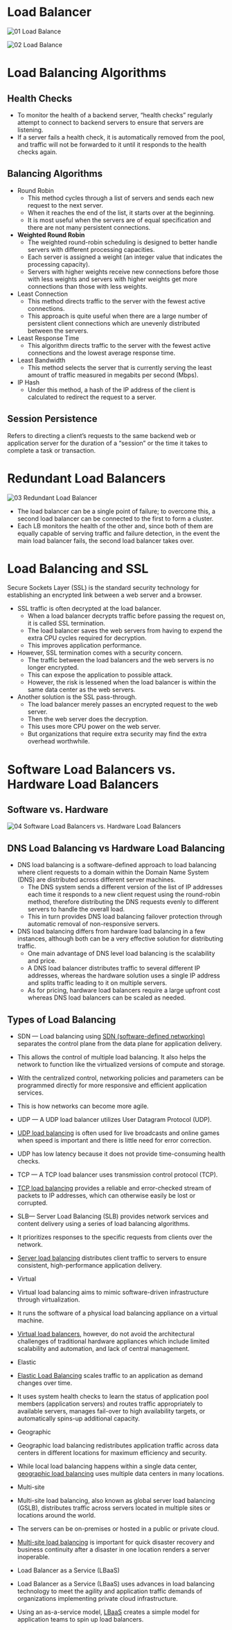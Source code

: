 # Load Balancer
![01 Load Balance](https://raw.githubusercontent.com/lambda826/My-Notebook/master/08%20Distributed%20System/01%20System%20Design/01%20System%20Design%20Tools/resource/load%20balance/01%20Load%20Balance.png)

![02 Load Balance](https://raw.githubusercontent.com/lambda826/My-Notebook/master/08%20Distributed%20System/01%20System%20Design/01%20System%20Design%20Tools/resource/load%20balance/02%20Load%20Balance.png)


# Load Balancing Algorithms
## Health Checks
- To monitor the health of a backend server, “health checks” regularly attempt to connect to backend servers to ensure that servers are listening.
- If a server fails a health check, it is automatically removed from the pool, and traffic will not be forwarded to it until it responds to the health checks again.

## Balancing Algorithms
- Round Robin
	- This method cycles through a list of servers and sends each new request to the next server.
	- When it reaches the end of the list, it starts over at the beginning.
	- It is most useful when the servers are of equal specification and there are not many persistent connections.
- **Weighted Round Robin**
	- The weighted round-robin scheduling is designed to better handle servers with different processing capacities.
	- Each server is assigned a weight (an integer value that indicates the processing capacity).
	- Servers with higher weights receive new connections before those with less weights and servers with higher weights get more connections than those with less weights.
- Least Connection
	- This method directs traffic to the server with the fewest active connections.
	- This approach is quite useful when there are a large number of persistent client connections which are unevenly distributed between the servers.
- Least Response Time
	- This algorithm directs traffic to the server with the fewest active connections and the lowest average response time.
- Least Bandwidth
	- This method selects the server that is currently serving the least amount of traffic measured in megabits per second (Mbps).
- IP Hash
	- Under this method, a hash of the IP address of the client is calculated to redirect the request to a server.

## Session Persistence
Refers to directing a client’s requests to the same backend web or application server for the duration of a “session” or the time it takes to complete a task or transaction.


# Redundant Load Balancers
![03 Redundant Load Balancer](https://raw.githubusercontent.com/lambda826/My-Notebook/master/08%20Distributed%20System/01%20System%20Design/01%20System%20Design%20Tools/resource/load%20balance/03%20Redundant%20Load%20Balancer.png)
- The load balancer can be a single point of failure; to overcome this, a second load balancer can be connected to the first to form a cluster.
- Each LB monitors the health of the other and, since both of them are equally capable of serving traffic and failure detection, in the event the main load balancer fails, the second load balancer takes over.


# Load Balancing and SSL
Secure Sockets Layer (SSL) is the standard security technology for establishing an encrypted link between a web server and a browser.
- SSL traffic is often decrypted at the load balancer.
	- When a load balancer decrypts traffic before passing the request on, it is called SSL termination.
	- The load balancer saves the web servers from having to expend the extra CPU cycles required for decryption.
	- This improves application performance.
- However, SSL termination comes with a security concern.
	- The traffic between the load balancers and the web servers is no longer encrypted.
	- This can expose the application to possible attack.
	- However, the risk is lessened when the load balancer is within the same data center as the web servers.
- Another solution is the SSL pass-through.
	- The load balancer merely passes an encrypted request to the web server.
	- Then the web server does the decryption.
	- This uses more CPU power on the web server.
	- But organizations that require extra security may find the extra overhead worthwhile.


# Software Load Balancers vs. Hardware Load Balancers
## Software vs. Hardware

![04 Software Load Balancers vs. Hardware Load Balancers](https://raw.githubusercontent.com/lambda826/My-Notebook/master/08%20Distributed%20System/01%20System%20Design/01%20System%20Design%20Tools/resource/load%20balance/04%20Software%20Load%20Balancers%20vs.%20Hardware%20Load%20Balancers.png)

## DNS Load Balancing vs Hardware Load Balancing
- DNS load balancing is a software-defined approach to load balancing where client requests to a domain within the Domain Name System (DNS) are distributed across different server machines.
	- The DNS system sends a different version of the list of IP addresses each time it responds to a new client request using the round-robin method, therefore distributing the DNS requests evenly to different servers to handle the overall load.
	- This in turn provides DNS load balancing failover protection through automatic removal of non-responsive servers.
- DNS load balancing differs from hardware load balancing in a few instances, although both can be a very effective solution for distributing traffic.
	- One main advantage of DNS level load balancing is the scalability and price.
	- A DNS load balancer distributes traffic to several different IP addresses, whereas the hardware solution uses a single IP address and splits traffic leading to it on multiple servers.
	- As for pricing, hardware load balancers require a large upfront cost whereas DNS load balancers can be scaled as needed.


## Types of Load Balancing

- SDN — Load balancing using [SDN (software-defined networking)](https://avinetworks.com/glossary/sdn-load-balancing/) separates the control plane from the data plane for application delivery.
- This allows the control of multiple load balancing. It also helps the network to function like the virtualized versions of compute and storage.
- With the centralized control, networking policies and parameters can be programmed directly for more responsive and efficient application services.
- This is how networks can become more agile.

- UDP — A UDP load balancer utilizes User Datagram Protocol (UDP).

- [UDP load balancing](https://avinetworks.com/glossary/udp-load-balancer/#:~:text=A%20UDP%20load%20balancer%20is,the%20internet%20protocol%20(IP).) is often used for live broadcasts and online games when speed is important and there is little need for error correction.
- UDP has low latency because it does not provide time-consuming health checks.

- TCP — A TCP load balancer uses transmission control protocol (TCP).

- [TCP load balancing](https://avinetworks.com/glossary/tcp-load-balancing/) provides a reliable and error-checked stream of packets to IP addresses, which can otherwise easily be lost or corrupted.

- SLB— Server Load Balancing (SLB) provides network services and content delivery using a series of load balancing algorithms.

- It prioritizes responses to the specific requests from clients over the network.
- [Server load balancing](https://avinetworks.com/glossary/server-load-balancer/) distributes client traffic to servers to ensure consistent, high-performance application delivery.

- Virtual

- Virtual load balancing aims to mimic software-driven infrastructure through virtualization.
- It runs the software of a physical load balancing appliance on a virtual machine.
- [Virtual load balancers](https://avinetworks.com/glossary/virtual-load-balancer/), however, do not avoid the architectural challenges of traditional hardware appliances which include limited scalability and automation, and lack of central management.

- Elastic

- [Elastic Load Balancing](https://avinetworks.com/glossary/elastic-load-balancer/) scales traffic to an application as demand changes over time.
- It uses system health checks to learn the status of application pool members (application servers) and routes traffic appropriately to available servers, manages fail-over to high availability targets, or automatically spins-up additional capacity.

- Geographic

- Geographic load balancing redistributes application traffic across data centers in different locations for maximum efficiency and security.
- While local load balancing happens within a single data center, [geographic load balancing](https://avinetworks.com/glossary/geographic-load-balancing/) uses multiple data centers in many locations.

- Multi-site

- Multi-site load balancing, also known as global server load balancing (GSLB), distributes traffic across servers located in multiple sites or locations around the world.
- The servers can be on-premises or hosted in a public or private cloud.
- [Multi-site load balancing](https://avinetworks.com/glossary/multi-site-load-balancing/) is important for quick disaster recovery and business continuity after a disaster in one location renders a server inoperable.

- Load Balancer as a Service (LBaaS)

- Load Balancer as a Service (LBaaS) uses advances in load balancing technology to meet the agility and application traffic demands of organizations implementing private cloud infrastructure.
- Using an as-a-service model, [LBaaS](https://avinetworks.com/glossary/load-balancing-as-a-service/) creates a simple model for application teams to spin up load balancers.
<!--stackedit_data:
eyJoaXN0b3J5IjpbMTAzNzk4NDkwOF19
-->
